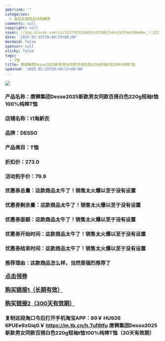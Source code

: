 ```yaml
---
abbrlink: ''
categories:
  - 淘宝天猫商品领隐藏券
comments: null
copyright: null
cover: //img.alicdn.com/i1/2217925138855/O1CN017wKnjk2FHeCH0wHmn_!!2217925138855-0-scmitem8439000.jpg
date: '2025-02-25T20:49:53+08:00'
mermaid: false
sponsor: null
sticky: false
tags:
  - T恤
title: 唐狮集团Desso2025新款男女同款百搭白色220g短袖t恤100%纯棉T恤
updated: '2025-02-25T20:49:53+08:00'
--- 
```


![](//img.alicdn.com/i1/2217925138855/O1CN017wKnjk2FHeCH0wHmn_!!2217925138855-0-scmitem8439000.jpg)

### 产品名称：唐狮集团Desso2025新款男女同款百搭白色220g短袖t恤100%纯棉T恤
### 店铺名称：t1淘新衣
### 品牌：DESSO
### 产品类目：T恤
### 折扣价：273.0
### 活动到手价：79.9
### 优惠券总量：这款商品太牛了！销售太火爆以至于没有设置
### 优惠券剩余量：这款商品太牛了！销售太火爆以至于没有设置
### 优惠券面额：这款商品太牛了！销售太火爆以至于没有设置
### 优惠券开始时间：这款商品太牛了！销售太火爆以至于没有设置
### 优惠券结束时间：这款商品太牛了！销售太火爆以至于没有设置
### 推荐理由：这款商品怎么样，当然是强烈推荐了

<p style="font-size: 18px; font-weight: bold;">
  <a href="这款商品太牛了！销售太火爆以至于没有设置" target="_blank">点击领券</a>
</p>
<p style="font-size: 18px; font-weight: bold;">
  <a href="https://s.click.taobao.com/t?e=m%3D2%26s%3DHqRrKtgR7Klw4vFB6t2Z2ueEDrYVVa64LKpWJ%2Bin0XLjf2vlNIV67k2Uw6Vjz9mVtYQMu9Tydq33ID%2FV1RqsF4wnCJeELi4I%2FIEn%2BS1IjHAB0ghlTd7WlZVm%2FOAUUFw71qrpxiwMoCNxc1AtbZGVS5rHbFi7jj19g0RsJgeNNkMLZMqoQW%2BfuKGzo1lVxIioKIDecByjl3ulLnfNxaIF%2Bjq0tMgIoBZjdcjuDsnNXJoFOla1RN7N2G6%2FuPRam79KjCYtYGASbzRUrFwjXfRKMROfYmExpA2104bt%2FCh0HCZBeui1NIOYKNrAo%2FEmbKPohw3g78jgZa4%3D" target="_blank">购买链接1（长期有效）</a>
</p>
<p style="font-size: 18px; font-weight: bold;">
  <a href="https://s.click.taobao.com/gEEbVNs" target="_blank">购买链接2（300天有效期）</a>
</p>

### 复制这段淘口令后打开手机淘宝APP：89￥ HU926 6PUEe9zGiqG￥ https://m.tb.cn/h.Tuf8tfu  唐狮集团Desso2025新款男女同款百搭白色220g短袖t恤100%纯棉T恤（30天有效期）
